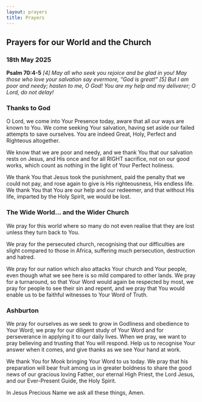 ```yaml
---
layout: prayers
title: Prayers
---
```

## Prayers for our World and the Church 
### 18th May 2025

__Psalm 70:4-5__ 
_[4] May all who seek you rejoice and be glad in you! May those who love your salvation say evermore, “God is great!”_
_[5] But I am poor and needy; hasten to me, O God! You are my help and my deliverer; O Lord, do not delay!_

### Thanks to God
O Lord, we come into Your Presence today, aware that all our ways are known to You. We come seeking Your salvation, having set aside our failed attempts to save ourselves. You are indeed Great, Holy, Perfect and Righteous altogether.

We know that we are poor and needy, and we thank You that our salvation rests on Jesus, and His once and for all RIGHT sacrifice, not on our good works, which count as nothing in the light of Your Perfect holiness.

We thank You that Jesus took the punishment, paid the penalty that we could not pay, and rose again to give is His righteousness, His endless life. We thank You that You are our help and our redeemer, and that without His life, imparted by the Holy Spirit, we would be lost.

### The Wide World... and the Wider Church
We pray for this world where so many do not even realise that they are lost unless they turn back to You.

We pray for the persecuted church, recognising that our difficulties are slight compared to those in Africa, suffering much persecution, destruction and hatred.

We pray for our nation which also attacks Your church and Your people, even though what we see here is so mild compared to other lands. We pray for a turnaround, so that Your Word would again be respected by most, we pray for people to see their sin and repent, and we pray that You would enable us to be faithful witnesses to Your Word of Truth.

### Ashburton
We pray for ourselves as we seek to grow in Godliness and obedience to Your Word; we pray for our diligent study of Your Word and for perseverance in applying it to our daily lives. When we pray, we want to pray believing and trusting that You will respond. Help us to recognise Your answer when it comes, and give thanks as we see Your hand at work.

We thank You for Mook bringing Your Word to us today. We pray that his preparation will bear fruit among us in greater boldness to share the good news of our gracious loving Father, our eternal High Priest, the Lord Jesus, and our Ever-Present Guide, the Holy Spirit.

In Jesus Precious Name we ask all these things, Amen.

